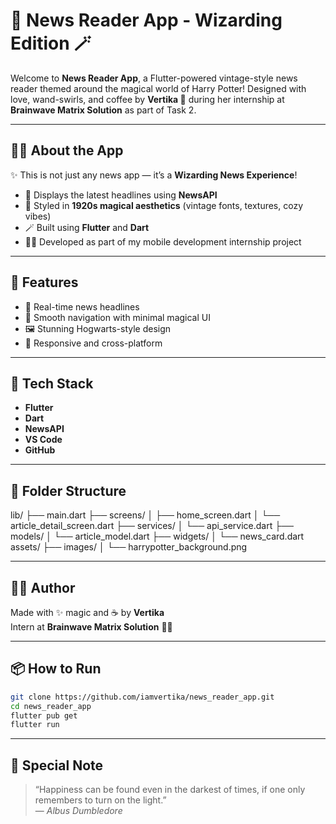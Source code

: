 # 📰 News Reader App - Wizarding Edition 🪄

Welcome to **News Reader App**, a Flutter-powered vintage-style news reader themed around the magical world of Harry Potter! Designed with love, wand-swirls, and coffee by **Vertika 💖** during her internship at **Brainwave Matrix Solution** as part of Task 2.

---

## 🧙‍♀️ About the App

✨ This is not just any news app — it’s a **Wizarding News Experience**!

- 🧾 Displays the latest headlines using **NewsAPI**
- 🧹 Styled in **1920s magical aesthetics** (vintage fonts, textures, cozy vibes)
- 🪄 Built using **Flutter** and **Dart**
- 🧑‍🎓 Developed as part of my mobile development internship project

---

## 🎯 Features

- 📜 Real-time news headlines  
- 🧭 Smooth navigation with minimal magical UI  
- 🖼️ Stunning Hogwarts-style design  
- 🧩 Responsive and cross-platform  

---

## 🧰 Tech Stack

- **Flutter**  
- **Dart**  
- **NewsAPI**  
- **VS Code**  
- **GitHub**  

---

## 🧳 Folder Structure

lib/
├── main.dart
├── screens/
│ ├── home_screen.dart
│ └── article_detail_screen.dart
├── services/
│ └── api_service.dart
├── models/
│ └── article_model.dart
├── widgets/
│ └── news_card.dart
assets/
├── images/
│ └── harrypotter_background.png


---

## 🧙‍♂️ Author

Made with ✨ magic and ☕ by **Vertika**  
Intern at **Brainwave Matrix Solution** 🧠🌐

---
## 📦 How to Run

```bash
git clone https://github.com/iamvertika/news_reader_app.git
cd news_reader_app
flutter pub get
flutter run
```

---
## 💌 Special Note  
> “Happiness can be found even in the darkest of times, if one only remembers to turn on the light.”  
> — *Albus Dumbledore*
